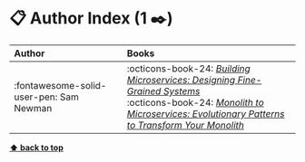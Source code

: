 [//]: # (Auto generated file from templates)

# :clipboard: Author Index (1 :black_nib:)

| Author | Books |
| :--- | :--- |
| :fontawesome-solid-user-pen:  Sam Newman | :octicons-book-24: [*Building Microservices: Designing Fine-Grained Systems*](https://learning.oreilly.com/library/view/-/9781492034018/)<br>:octicons-book-24: [*Monolith to Microservices: Evolutionary Patterns to Transform Your Monolith*](https://learning.oreilly.com/library/view/-/9781492047834/) |



[**⬆ back to top**](#author-index-1)
